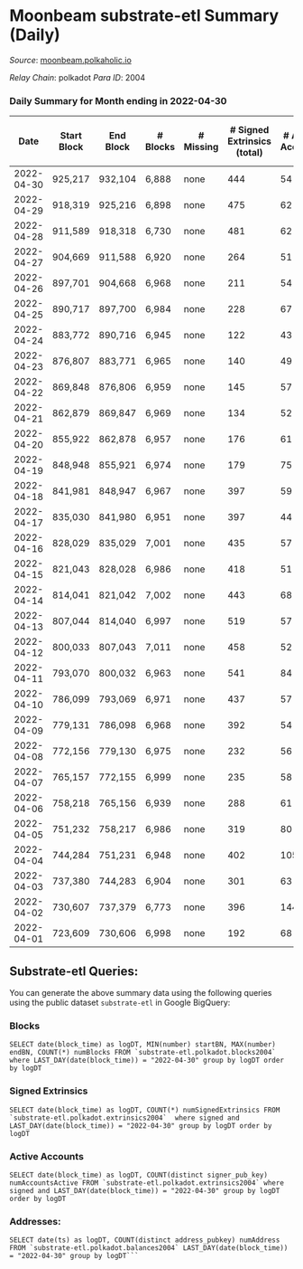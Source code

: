# Moonbeam substrate-etl Summary (Daily)

_Source_: [moonbeam.polkaholic.io](https://moonbeam.polkaholic.io)

*Relay Chain*: polkadot
*Para ID*: 2004



### Daily Summary for Month ending in 2022-04-30


| Date | Start Block | End Block | # Blocks | # Missing | # Signed Extrinsics (total) | # Active Accounts | # Addresses with Balances | # Events | # Transfers | # XCM Transfers In | # XCM Transfers Out |
| ---- | ----------- | --------- | -------- | --------- | --------------------------- | ----------------- | ------------------------- | -------- | ----------- | ------------------ | ------------------- |
| 2022-04-30 | 925,217 | 932,104 | 6,888 | none  | 444 | 54 | 226,560 | 538,744 | 13,202 ($12,664,527) |   |   |
| 2022-04-29 | 918,319 | 925,216 | 6,898 | none  | 475 | 62 |  | 535,382 | 12,880 ($15,025,534) |   |   |
| 2022-04-28 | 911,589 | 918,318 | 6,730 | none  | 481 | 62 |  | 545,705 | 12,530 ($17,454,566) |   |   |
| 2022-04-27 | 904,669 | 911,588 | 6,920 | none  | 264 | 51 |  | 509,344 | 13,078 ($12,199,124) |   |   |
| 2022-04-26 | 897,701 | 904,668 | 6,968 | none  | 211 | 54 |  | 548,880 | 16,342 ($18,332,638) |   |   |
| 2022-04-25 | 890,717 | 897,700 | 6,984 | none  | 228 | 67 |  | 567,393 | 13,511 ($18,505,720) |   |   |
| 2022-04-24 | 883,772 | 890,716 | 6,945 | none  | 122 | 43 |  | 455,839 | 9,396 ($51,142,952) |   |   |
| 2022-04-23 | 876,807 | 883,771 | 6,965 | none  | 140 | 49 |  | 450,773 | 11,030 ($10,815,819) |   |   |
| 2022-04-22 | 869,848 | 876,806 | 6,959 | none  | 145 | 57 |  | 481,251 | 10,341 ($13,638,725) |   |   |
| 2022-04-21 | 862,879 | 869,847 | 6,969 | none  | 134 | 52 |  | 565,739 | 13,101 ($18,148,997) |   |   |
| 2022-04-20 | 855,922 | 862,878 | 6,957 | none  | 176 | 61 |  | 556,885 | 14,642 ($26,460,417) |   |   |
| 2022-04-19 | 848,948 | 855,921 | 6,974 | none  | 179 | 75 |  | 573,281 | 14,680 ($18,705,165) |   |   |
| 2022-04-18 | 841,981 | 848,947 | 6,967 | none  | 397 | 59 |  | 580,771 | 16,877 ($36,545,472) |   |   |
| 2022-04-17 | 835,030 | 841,980 | 6,951 | none  | 397 | 44 |  | 523,614 | 13,145 ($14,467,265) |   |   |
| 2022-04-16 | 828,029 | 835,029 | 7,001 | none  | 435 | 57 |  | 555,303 | 14,308 ($21,678,985) |   |   |
| 2022-04-15 | 821,043 | 828,028 | 6,986 | none  | 418 | 51 |  | 550,526 | 15,104 ($18,616,730) |   |   |
| 2022-04-14 | 814,041 | 821,042 | 7,002 | none  | 443 | 68 |  | 563,676 | 14,460 ($22,987,188) |   |   |
| 2022-04-13 | 807,044 | 814,040 | 6,997 | none  | 519 | 57 |  | 644,362 | 18,444 ($56,208,846) |   |   |
| 2022-04-12 | 800,033 | 807,043 | 7,011 | none  | 458 | 52 |  | 630,546 | 16,628 ($49,038,719) |   |   |
| 2022-04-11 | 793,070 | 800,032 | 6,963 | none  | 541 | 84 |  | 640,363 | 16,653 ($113,142,710) |   |   |
| 2022-04-10 | 786,099 | 793,069 | 6,971 | none  | 437 | 57 |  | 685,934 | 18,922 ($57,930,227) |   |   |
| 2022-04-09 | 779,131 | 786,098 | 6,968 | none  | 392 | 54 |  | 522,613 | 12,924 ($21,061,039) |   |   |
| 2022-04-08 | 772,156 | 779,130 | 6,975 | none  | 232 | 56 |  | 653,794 | 16,803 ($28,370,289) |   |   |
| 2022-04-07 | 765,157 | 772,155 | 6,999 | none  | 235 | 58 |  | 695,610 | 19,191 ($31,651,596) |   |   |
| 2022-04-06 | 758,218 | 765,156 | 6,939 | none  | 288 | 61 |  | 821,961 | 21,141 ($43,771,562) |   |   |
| 2022-04-05 | 751,232 | 758,217 | 6,986 | none  | 319 | 80 |  | 821,290 | 23,467 ($50,433,264) |   |   |
| 2022-04-04 | 744,284 | 751,231 | 6,948 | none  | 402 | 105 |  | 1,128,485 | 35,756 ($72,596,398) |   |   |
| 2022-04-03 | 737,380 | 744,283 | 6,904 | none  | 301 | 63 |  | 1,118,198 | 32,874 ($64,243,332) |   |   |
| 2022-04-02 | 730,607 | 737,379 | 6,773 | none  | 396 | 144 |  | 1,595,945 | 49,729 ($116,414,920) |   |   |
| 2022-04-01 | 723,609 | 730,606 | 6,998 | none  | 192 | 68 |  | 590,980 | 14,410 ($18,039,717) |   |   |

## Substrate-etl Queries:
You can generate the above summary data using the following queries using the public dataset `substrate-etl` in Google BigQuery:


### Blocks
```
SELECT date(block_time) as logDT, MIN(number) startBN, MAX(number) endBN, COUNT(*) numBlocks FROM `substrate-etl.polkadot.blocks2004`  where LAST_DAY(date(block_time)) = "2022-04-30" group by logDT order by logDT
```


### Signed Extrinsics
```
SELECT date(block_time) as logDT, COUNT(*) numSignedExtrinsics FROM `substrate-etl.polkadot.extrinsics2004`  where signed and LAST_DAY(date(block_time)) = "2022-04-30" group by logDT order by logDT
```


### Active Accounts
```
SELECT date(block_time) as logDT, COUNT(distinct signer_pub_key) numAccountsActive FROM `substrate-etl.polkadot.extrinsics2004` where signed and LAST_DAY(date(block_time)) = "2022-04-30" group by logDT order by logDT
```


### Addresses:
```
SELECT date(ts) as logDT, COUNT(distinct address_pubkey) numAddress FROM `substrate-etl.polkadot.balances2004` LAST_DAY(date(block_time)) = "2022-04-30" group by logDT```

